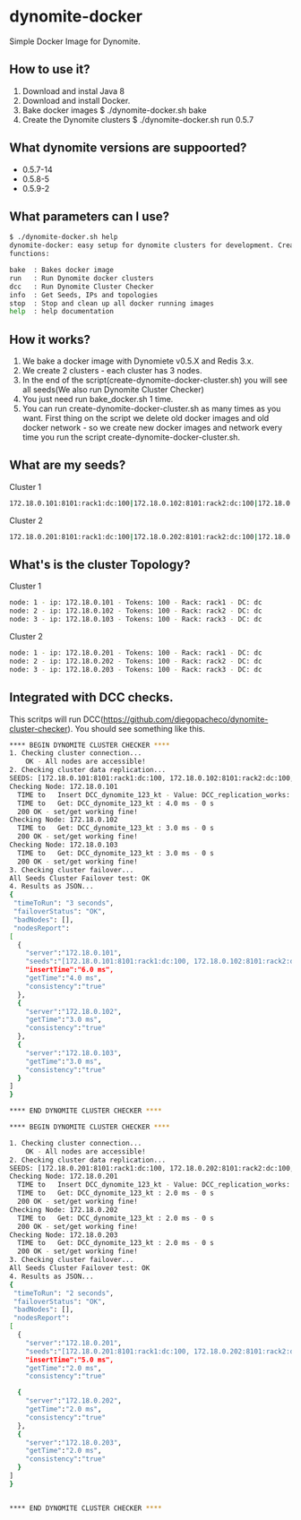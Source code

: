 # dynomite-docker
Simple Docker Image for Dynomite. 

## How to use it?
1. Download and instal Java 8
2. Download and install Docker.
3. Bake docker images $ ./dynomite-docker.sh bake
3. Create the Dynomite clusters $ ./dynomite-docker.sh run 0.5.7

## What dynomite versions are suppoorted?

* 0.5.7-14 <BR> 
* 0.5.8-5 <BR>
* 0.5.9-2 <BR>

## What parameters can I use? 
```bash
$ ./dynomite-docker.sh help
dynomite-docker: easy setup for dynomite clusters for development. Created by: Diego Pacheco.
functions: 

bake  : Bakes docker image
run   : Run Dynomite docker clusters
dcc   : Run Dynomite Cluster Checker
info  : Get Seeds, IPs and topologies
stop  : Stop and clean up all docker running images
help  : help documentation
```

## How it works? 
1. We bake a docker image with Dynomiete v0.5.X and Redis 3.x.
2. We create 2 clusters - each cluster has 3 nodes.
3. In the end of the script(create-dynomite-docker-cluster.sh) you will see all seeds(We also run Dynomite Cluster Checker)
4. You just need run bake_docker.sh 1 time.
5. You can run create-dynomite-docker-cluster.sh as many times as you want. First thing on the script we delete old docker images and old docker network - so we create new docker images and network every time you run the script create-dynomite-docker-cluster.sh. 

## What are my seeds?

Cluster 1
```bash
172.18.0.101:8101:rack1:dc:100|172.18.0.102:8101:rack2:dc:100|172.18.0.103:8101:rack3:dc:100
```
Cluster 2
```bash
172.18.0.201:8101:rack1:dc:100|172.18.0.202:8101:rack2:dc:100|172.18.0.203:8101:rack3:dc:100
```

## What's is the cluster Topology?

Cluster 1 
```bash
node: 1 - ip: 172.18.0.101 - Tokens: 100 - Rack: rack1 - DC: dc 
node: 2 - ip: 172.18.0.102 - Tokens: 100 - Rack: rack2 - DC: dc
node: 3 - ip: 172.18.0.103 - Tokens: 100 - Rack: rack3 - DC: dc
```

Cluster 2 
```bash
node: 1 - ip: 172.18.0.201 - Tokens: 100 - Rack: rack1 - DC: dc 
node: 2 - ip: 172.18.0.202 - Tokens: 100 - Rack: rack2 - DC: dc
node: 3 - ip: 172.18.0.203 - Tokens: 100 - Rack: rack3 - DC: dc
```

## Integrated with DCC checks. 

This scritps will run DCC(https://github.com/diegopacheco/dynomite-cluster-checker). You should see something like this.

```bash
**** BEGIN DYNOMITE CLUSTER CHECKER ****
1. Checking cluster connection... 
    OK - All nodes are accessible! 
2. Checking cluster data replication... 
SEEDS: [172.18.0.101:8101:rack1:dc:100, 172.18.0.102:8101:rack2:dc:100, 172.18.0.103:8101:rack3:dc:100]
Checking Node: 172.18.0.101
  TIME to   Insert DCC_dynomite_123_kt - Value: DCC_replication_works: 6.0 ms - 0 s
  TIME to   Get: DCC_dynomite_123_kt : 4.0 ms - 0 s
  200 OK - set/get working fine!
Checking Node: 172.18.0.102
  TIME to   Get: DCC_dynomite_123_kt : 3.0 ms - 0 s
  200 OK - set/get working fine!
Checking Node: 172.18.0.103
  TIME to   Get: DCC_dynomite_123_kt : 3.0 ms - 0 s
  200 OK - set/get working fine!
3. Checking cluster failover... 
All Seeds Cluster Failover test: OK
4. Results as JSON... 
{
 "timeToRun": "3 seconds",
 "failoverStatus": "OK",
 "badNodes": [], 
 "nodesReport":
[
  {
    "server":"172.18.0.101",
    "seeds":"[172.18.0.101:8101:rack1:dc:100, 172.18.0.102:8101:rack2:dc:100, 172.18.0.103:8101:rack3:dc:100]",
    "insertTime":"6.0 ms",
    "getTime":"4.0 ms",
    "consistency":"true"
  },
  {
    "server":"172.18.0.102",
    "getTime":"3.0 ms",
    "consistency":"true"
  },
  {
    "server":"172.18.0.103",
    "getTime":"3.0 ms",
    "consistency":"true"
  }
]
}

**** END DYNOMITE CLUSTER CHECKER ****
```

```bash
**** BEGIN DYNOMITE CLUSTER CHECKER ****

1. Checking cluster connection... 
    OK - All nodes are accessible! 
2. Checking cluster data replication... 
SEEDS: [172.18.0.201:8101:rack1:dc:100, 172.18.0.202:8101:rack2:dc:100, 172.18.0.203:8101:rack3:dc:100]
Checking Node: 172.18.0.201
  TIME to   Insert DCC_dynomite_123_kt - Value: DCC_replication_works: 5.0 ms - 0 s
  TIME to   Get: DCC_dynomite_123_kt : 2.0 ms - 0 s
  200 OK - set/get working fine!
Checking Node: 172.18.0.202
  TIME to   Get: DCC_dynomite_123_kt : 2.0 ms - 0 s
  200 OK - set/get working fine!
Checking Node: 172.18.0.203
  TIME to   Get: DCC_dynomite_123_kt : 2.0 ms - 0 s
  200 OK - set/get working fine!
3. Checking cluster failover... 
All Seeds Cluster Failover test: OK
4. Results as JSON... 
{
 "timeToRun": "2 seconds",
 "failoverStatus": "OK",
 "badNodes": [], 
 "nodesReport":
[
  {
    "server":"172.18.0.201",
    "seeds":"[172.18.0.201:8101:rack1:dc:100, 172.18.0.202:8101:rack2:dc:100, 172.18.0.203:8101:rack3:dc:100]",
    "insertTime":"5.0 ms",
    "getTime":"2.0 ms",
    "consistency":"true"                                                                  },

  {
    "server":"172.18.0.202",
    "getTime":"2.0 ms",
    "consistency":"true"
  },
  {
    "server":"172.18.0.203",
    "getTime":"2.0 ms",
    "consistency":"true"
  }
]
}


**** END DYNOMITE CLUSTER CHECKER ****
```

